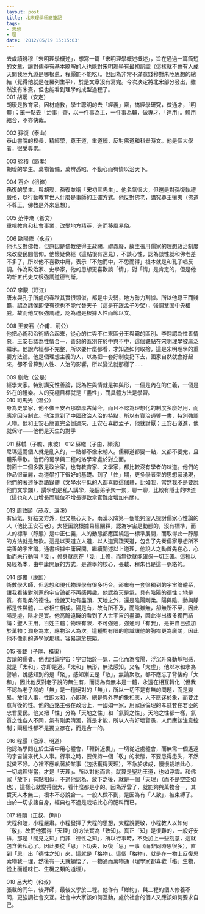 ```yaml
---
layout: post
title: 北宋理學極簡筆記
tags:
- 思想
- 理
date: '2012/05/19 15:15:03'
---
```

去歲讀錢穆「宋明理學概述」，想寫一篇「宋明理學概述概述」，旨在通過一篇簡短的文章，讓對儒學有基本瞭解的人也能對宋明理學有最初認識（這樣就不會有人成天問我陸九淵是哪根蔥，程顥能不能吃）。但因為非常不滿意錢穆對朱陸思想的總結（覺得他就是在羅列生平），於是文章沒有寫完。今次決定將北宋部分發出，雖然沒有朱熹，但也能看到理學的成型過程了。  
001 胡璦（安定）  
胡璦是教育家，因材施教，學生聰明的去「經義」齋，搞經學研究，做通才，「明體」；笨一點去「治事」齋，以一件事為主，一件事為輔，做專才，「達用」。體用結合，不亦快哉。  

002 孫復（泰山）  
泰山書院的校長，精經學，尊王道，重道統，反對佛道和科舉時文。他是個大學者，很受尊崇。  

003 徐積（節孝）  
胡璦的學生。萬物皆備，萬辨悉昭，不動心而有情以治天下。  

004 石介（徂徠）  
孫復的學生。與胡璦、孫復並稱「宋初三先生」。他名氣很大，但還是對孫復執禮嚴格，以行動教育世人什麼是事師的正確方式。他反對佛老，講究尊王攘夷（佛道不尊王，佛教是外來思想）。  

005 范仲淹（希文）  
重視教育和社會事業，改變地方精英，進而移風易俗。  

006 歐陽修（永叔）  
他也反對佛教，但原因是佛教使得王政闕，禮義廢，故主張用儒家的理想政治制度來改變民間信仰。他懷疑偽經（這點很有遠見），不談心性，認為談性就和佛老差不多了，所以他不喜歡中庸，表示「不勉而中，不思而得」根本就是和孔子唱反調。作為政治家、史學家，他的思想更喜歡談「情」，對「情」是肯定的，但是他的新五代史又很強調道德判斷。  

007 李覯（盱江）  
唐末與孔子所處的春秋其實很類似，都是中央弱，地方勢力割據。所以他尊王而賤霸，認為諸侯即使有德也不能代替天子（這是在跟孟子吵架），強調鞏固中央權威。故而他又很強調禮，認為禮是根據人性而節以文。  

008 王安石（介甫、荊公）  
他把心術和治術結合起來，從心的仁與不仁來區分王與霸的區別。李翱認為性善情惡，王安石認為性情合一，善惡的區別在於中與不中，這個觀點在宋明理學被廣泛繼承。他說六經都不完整，所以要什麼都看，才知道如何取捨，這是宋明理學的重要方法論。他是個理想主義的人，以為把一套好制度扔下去，國家自然就會好起來，卻不曾算到人性、人治的影響，所以變法就那樣了……  

009 劉敞（公是）  
經學大家。特別講究性善論，認為性與情就是神與形，一個是內在的仁義，一個是外在的禮樂。人的究極目標就是「盡性」，而具體方法是學習。  
010 司馬光（溫公）  
身為史學家，他不像王安石那麼厚古薄今，而且不認為理想化的制度多麼好用，而應當因時制宜。他注意到了中國政治人治的特點，所以有資治通鑒一書，特別強調人物。他和王安石簡直完全倒過來，王安石喜歡孟子，他就討厭；王安石激進，他就保守——他們是天生的對手  

011 蘇軾（子瞻、東坡） 012 蘇轍（子由、潁濱）  
尼瑪這兩個人就是亂入的，一點都不像宋朝人。儒釋道都要一點，又都不要完，且體系零散。他們的蜀學與二程的洛學常處於對立面。    
前面十二個多數是政治家，也有教育家、文學家，都比較沒有學者的味道。他們的作品很華麗，為道學打下很好的基礎。到了「住」期，更多學者型的思想家湧現，他們的著述多為語錄體（文學水平低的人都喜歡這個體，比如我，當然我不是要說他們文學爛），講學也是私人講學，幾個弟子聚一聚，聊一聊，比較有隱士的味道（這也和人口增長而職位不增長導致當官難度增加有關）。  

013 周敦頤（茂叔、濂溪）  
有仙氣，好結交方外，但又熱心天下。兩漢以降第一個能夠深入探討儒家心性論的人（他比王安石老）。太極圖說根據易經闡釋，認為宇宙是動態的，沒有標準，而人的標準（靜態）是中正仁義，人的動態都應圍繞這一標準展開，而取得此一靜態的方法就是無欲。這是以天道立人道，以人道實踐天道，包含了先秦儒家思想所不完善的宇宙論。通書根據中庸展開，繼續闡述以上道理，他說人之動首先在心，心動而未行動叫「幾」，修身就應在「幾」上修，而無欲就能確保一切正確。這種以易經為本，由中庸開展的方式，是道學的核心，張載、程朱也是這一脈絡的。  

014 邵雍（康節）  
術數學大師，但思想和現代物理學有很多巧合。邵雍有一套很獨到的宇宙論體系，讓我看後對別家的宇宙論都不再感興趣。他認為天是氣，具有陰陽的德性；地是質，有剛柔的德性。他說天地有盡頭，天地之外，還是陰陽剛柔。陽與陰、動與靜都是性與體，二者相生相成。陽是有，故有所不及，而陰雖無，卻無所不至，因此陽是虛，陰才是實。他高瞻遠矚的看到了人世宇宙的盡頭，因此得出很多獨門結論：聖人主用，百姓主體；物理有限，不可強通，強通則「有我」，是把自己強加於萬物；潤身為本，應物治人為次。這種對有限的意識讓他的胸襟更為廣闊，因此他不像別的道學家那樣，容易趨於狹隘。  

015 張載（子厚、橫渠）  
苦讀的儒者。他也討論宇宙：宇宙始於一氣，二化而為陰陽，浮沉升降動靜相感，就是「太和」，亦即是道。「太和」無形，無法感知，又名「太虛」。他以冰和水為譬喻，說感知到的是「聚」，感知漸去是「散」，無論聚散，都不應忘了背後的「太和」。因此他反對老子說的無生有，而認為有無本是一體，永遠在相互轉化（但我不認為老子說的「無」是一種絕對的「無」），所以一切不是有無的問題，而是變易。放諸人事，性即太和，心即聚，總是與外界的象相應，人不應迷於象，而要注意背後的性。他的西銘主張在政治上，一國如一家，用家庭倫理的孝慈套在君臣的忠君愛民。他又把「性」分為「天地之性」和「氣質之性」。天地之性都一樣，氣質之性各人不同，氣有剛柔清濁，質是才能，所以人有好壞賢愚，人們應該注意控制；兩種性都不是獨立存在，而是合一的。  

016 程顥（伯淳、明道）  
他認為學問在於生活中用心體會，「鞭辟近裏」，一切從近處體會，而無需一個遙遠的宇宙論來代入人事。行事之時，要保持一個「敬」的狀態，不要患得患失，不然就做不好。心裡不應執著於某事（包括獲得天理），不急於求成，慢慢栽培此心，一切處理得當，才是「天理」。所以對他而言，就算是聖功王道，也如浮雲。和佛家「放下」有點相似，不過他認為，放下之後，就是一個「天理」（而不是空空如也），這樣心就變得很大，看什麼都是小的。因為浮雲了，就能夠與萬物合一，其實天人本無二，根本不必說合一。一般人做不到，是因為有「人欲」，被束縛了。由於一切求諸自身，經典也不過是栽培此心的肥料而已。  

017 程頤（正叔、伊川）  
大程和睦，小程嚴肅。小程發揮了大程的思想，大程說要敬，小程教人以如何「敬」，故而他獲得「天理」的方法實為「致知」。真正「知」是很難的，一般好安排，那是「聞見之知」而非「德性之知」，所以行事時，不免加上一些刻意，這就包含著私心了。因此要從「思」下功夫，反復「思」一事（而非同時思很多），直到「思」出「德性之知」來，這就是「格物」。這個「格物」，就是在一物上反復思索物我一理，然後有一天就頓悟了，一物通而萬物通（理學家都喜歡「格」生物，從上面體味仁、生機之類的道理）。  

018 呂大均（和叔）  
張載的同年，後拜師，最後又學於二程。他作有「鄉約」，與二程的個人修養不同，更強調社會交互。社會中大家該如何互動，處於社會的個人又應該如何要求自己。  